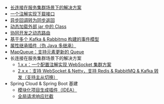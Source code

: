 - [长连接在服务集群场景下的解决方案](connection-loadbalance)
- [一个注解实现下载接口](../../wiki/Concept-Download)
- [异步回调转为同步返回](../../wiki/Concept-Sync-Waiting)
- [动态加载外部 jar 中的 Class](../../wiki/Concept-Plugin)
- [协同开发之动态路由](../../wiki/Concept-Router)
- [基于多个 Kafka & Rabbitmq 构建的事件模型](../../wiki/Concept-Event)
- [属性继承插件（伪 Java 多继承）](../../wiki/Concept-Inherit)
- [MapQueue：支持元素更新的 Queue](../../wiki/Concept-MapQueue)
- 长连接在服务集群场景下的解决方案
    - [1.x.x：一个配置注解实现 WebSocket 集群方案](../../wiki/Concept-WebSocket-LoadBalance)
    - [2.x.x：支持 WebSocket & Netty，支持 Redis & RabbitMQ & Kafka 转发（支持主从切换）](../../wiki/Concept-Connection-LoadBalance)
- Spring Cloud & Spring Boot 基建
    - [模块化项目生成插件（IDEA）](../../wiki/Concept-Cloud-Plugin-Intellij)
    - [全局请求响应拦截](../../wiki/Concept-Cloud-Web)
